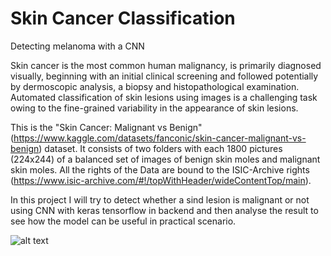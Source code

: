 # Skin Cancer Classification
Detecting melanoma with a CNN

Skin cancer is the most common human malignancy, is primarily diagnosed visually, beginning with an initial clinical screening and followed potentially by dermoscopic analysis, a biopsy and histopathological examination. Automated classification of skin lesions using images is a challenging task owing to the fine-grained variability in the appearance of skin lesions.

This is the "Skin Cancer: Malignant vs Benign" (https://www.kaggle.com/datasets/fanconic/skin-cancer-malignant-vs-benign) dataset. It consists of two folders with each 1800 pictures (224x244) of a balanced set of images of benign skin moles and malignant skin moles. All the rights of the Data are bound to the ISIC-Archive rights (https://www.isic-archive.com/#!/topWithHeader/wideContentTop/main).

In this project I will try to detect whether a sind lesion is malignant or not using CNN with keras tensorflow in backend and then analyse the result to see how the model can be useful in practical scenario.


![alt text](https://github.com/LenaSchill/skin_cancer_classification/tree/main/images/accuracy.png?raw=true)

